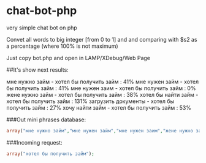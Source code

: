 # chat-bot-php

very simple chat bot on php

Convet all words to big integer [from 0 to 1] and and comparing with $s2 as a percentage (where 100% is not maximum)

Just copy bot.php and open in LAMP/XDebug/Web Page

##It's show  next results:

мне нужно займ - хотел бы получить займ : 41%
мне нужен займ - хотел бы получить займ : 41%
мне нужен заим - хотел бы получить займ : 0%
жене нужно займ - хотел бы получить займ : 38%
хотел бы найти займ - хотел бы получить займ : 131%
загрузить документы - хотел бы получить займ : 27%
хочу найти займ - хотел бы получить займ : 53%  

###Out mini phrases database:
```php 
array("мне нужно займ","мне нужен займ","мне нужен заим","жене нужно займ","хотел бы найти займ","загрузить документы","хочу найти займ");  
```  

###Incoming request:
```php 
array("хотел бы получить займ"); 
```